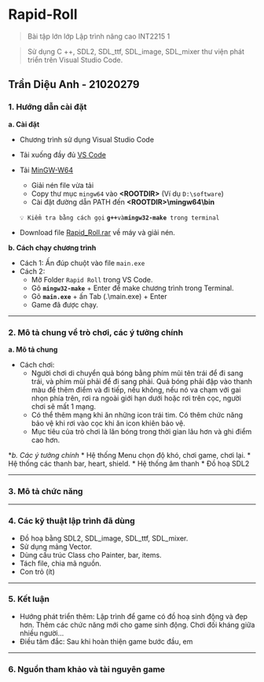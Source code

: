 # Rapid-Roll
> Bài tập lớn lớp Lập trình nâng cao INT2215 1

> Sử dụng C ++, SDL2, SDL_ttf, SDL_image, SDL_mixer thư viện phát triển trên Visual Studio Code.
## Trần Diệu Anh - 21020279

### 1. Hướng dẫn cài đặt
**a. Cài đặt**
  - Chương trình sử dụng Visual Studio Code
  - Tải xuống đầy đủ [VS Code](https://code.visualstudio.com/download)
  - Tải [MinGW-W64](https://sourceforge.net/projects/mingw-w64/files/Toolchains%20targetting%20Win64/Personal%20Builds/mingw-builds/7.3.0/threads-win32/seh/x86_64-7.3.0-release-win32-seh-rt_v5-rev0.7z) 
     * Giải nén file vừa tải			
     * Copy thư mục `mingw64` vào **<ROOTDIR<Rootdir>>** (Ví dụ `D:\software`)
     * Cài đặt đường dẫn PATH đến **<ROOTDIR<Rootdir>>\mingw64\bin**

	`💡 Kiểm tra bằng cách gọi` **`g++`**` và `**`mingw32-make`**` trong terminal`
  - Download file [Rapid_Roll.rar](https://github.com/AnhDieuTran/Rapid_Roll/raw/main/Rapid_Roll.rar) về máy và giải nén.

**b. Cách chạy chương trình**
  * Cách 1: Ấn đúp chuột vào file `main.exe`
  * Cách 2: 
     + Mở Folder `Rapid Roll` trong VS Code.
     + Gõ **`mingw32-make`** + Enter để make chương trình trong Terminal.
     + Gõ **`main.exe`** + ấn Tab (.\main.exe) + Enter
     + Game đã được chạy. 
***
### 2. Mô tả chung về trò chơi, các ý tưởng chính
**a. Mô tả chung**
- Cách chơi: 
	+ Người chơi di chuyển quả bóng bằng phím mũi tên trái để đi sang trái, và phím mũi phải để đi sang phải. Quả bóng phải đập vào thanh màu để thêm điểm và đi tiếp, nếu không, nếu nó va chạm với gai nhọn phía trên, rơi ra ngoài giới hạn dưới hoặc rơi trên cọc, người chơi sẽ mất 1 mạng. 
	+ Có thể thêm mạng khi ăn những icon trái tim. Có thêm chức năng bảo vệ khi rơi vào cọc khi ăn icon khiên bảo vệ.
	+ Mục tiêu của trò chơi là lăn bóng trong thời gian lâu hơn và ghi điểm cao hơn.
	
**b. Các ý tưởng chính*
	* Hệ thống Menu chọn độ khó, chơi game, chơi lại.
	* Hệ thống các thanh bar, heart, shield.
	* Hệ thống âm thanh
	* Đồ hoạ SDL2
***
### 3. Mô tả chức năng

***
### 4. Các kỹ thuật lập trình đã dùng
  - Đồ hoạ bằng SDL2, SDL_image, SDL_ttf, SDL_mixer.
  - Sử dụng mảng Vector. 
  - Dùng cấu trúc Class cho Painter, bar, items.
  - Tách file, chia mã nguồn.
  - Con trỏ (ít)
***
### 5. Kết luận
  - Hướng phát triển thêm: Lập trình để game có đồ hoạ sinh động và đẹp hơn. Thêm các chức năng mới cho game sinh động. Chơi đối kháng giữa nhiều người...
  - Điều tâm đắc: Sau khi hoàn thiện game bước đầu, em 
***
### 6. Nguồn tham khảo và tài nguyên game
